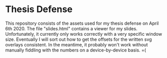 Thesis Defense
==============

This repository consists of the assets used for my thesis defense on April 6th 2020.
The file "slides.html" contains a viewer for my slides. Unfortunately, it currently only works correctly with a very specific window size.
Eventually I will sort out how to get the offsets for the written svg overlays consistent. In the meantime, it probably won't work without manually fiddling with the numbers on a device-by-device basis. =(
 